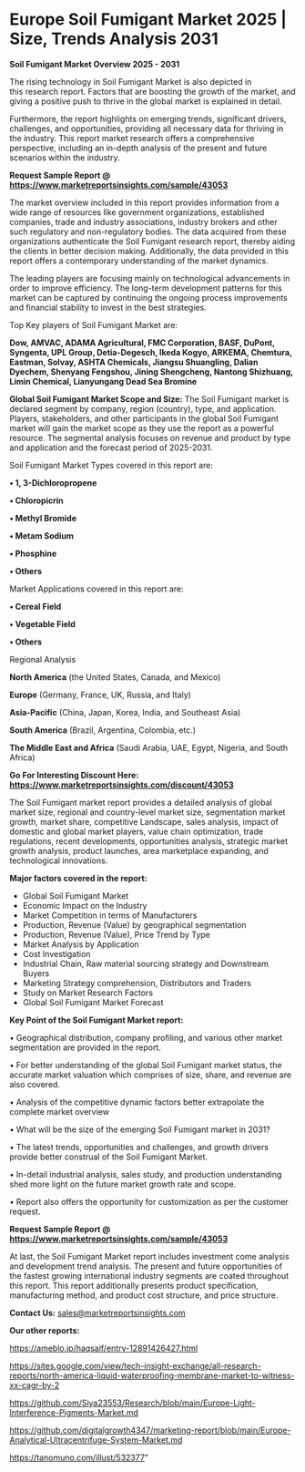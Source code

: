 # Europe Soil Fumigant Market 2025 | Size, Trends Analysis 2031

<Strong> Soil Fumigant Market Overview 2025 - 2031</strong>

The rising technology in Soil Fumigant Market is also depicted in this research report. Factors that are boosting the growth of the market, and giving a positive push to thrive in the global market is explained in detail.

Furthermore, the report highlights on emerging trends, significant drivers, challenges, and opportunities, providing all necessary data for thriving in the industry. This report market research offers a comprehensive perspective, including an in-depth analysis of the present and future scenarios within the industry.

<strong>Request Sample Report @ <a href=https://www.marketreportsinsights.com/sample/43053>https://www.marketreportsinsights.com/sample/43053</a></strong>

The market overview included in this report provides information from a wide range of resources like government organizations, established companies, trade and industry associations, industry brokers and other such regulatory and non-regulatory bodies. The data acquired from these organizations authenticate the Soil Fumigant research report, thereby aiding the clients in better decision making. Additionally, the data provided in this report offers a contemporary understanding of the market dynamics.

The leading players are focusing mainly on technological advancements in order to improve efficiency. The long-term development patterns for this market can be captured by continuing the ongoing process improvements and financial stability to invest in the best strategies.

Top Key players of Soil Fumigant Market are:

<strong>Dow, AMVAC, ADAMA Agricultural, FMC Corporation, BASF, DuPont, Syngenta, UPL Group, Detia-Degesch, Ikeda Kogyo, ARKEMA, Chemtura, Eastman, Solvay, ASHTA Chemicals, Jiangsu Shuangling, Dalian Dyechem, Shenyang Fengshou, Jining Shengcheng, Nantong Shizhuang, Limin Chemical, Lianyungang Dead Sea Bromine</strong>

<strong><b>Global Soil Fumigant Market Scope and Size:</b></strong>
The Soil Fumigant market is declared segment by company, region (country), type, and application. Players, stakeholders, and other participants in the global Soil Fumigant market will gain the market scope as they use the report as a powerful resource. The segmental analysis focuses on revenue and product by type and application and the forecast period of 2025-2031.

Soil Fumigant Market Types covered in this report are:

<strong>•  1, 3-Dichloropropene

•  Chloropicrin

•  Methyl Bromide

•  Metam Sodium

•  Phosphine

•  Others</strong>

Market Applications covered in this report are:

<strong>•  Cereal Field

•  Vegetable Field

•  Others</strong> 

Regional Analysis

<strong>North America</strong> (the United States, Canada, and Mexico)

<strong>Europe</strong> (Germany, France, UK, Russia, and Italy)

<strong>Asia-Pacific</strong> (China, Japan, Korea, India, and Southeast Asia)

<strong>South America</strong> (Brazil, Argentina, Colombia, etc.)

<strong>The Middle East and Africa</strong> (Saudi Arabia, UAE, Egypt, Nigeria, and South Africa)

<strong>Go For Interesting Discount Here: <a href=https://www.marketreportsinsights.com/discount/43053>https://www.marketreportsinsights.com/discount/43053</a></strong>

The Soil Fumigant market report provides a detailed analysis of global market size, regional and country-level market size, segmentation market growth, market share, competitive Landscape, sales analysis, impact of domestic and global market players, value chain optimization, trade regulations, recent developments, opportunities analysis, strategic market growth analysis, product launches, area marketplace expanding, and technological innovations.

<strong><b>Major factors covered in the report:</b></strong>
<ul>
  <li>Global Soil Fumigant Market </li>
  <li>Economic Impact on the Industry</li>
  <li>Market Competition in terms of Manufacturers</li>
  <li>Production, Revenue (Value) by geographical segmentation</li>
  <li>Production, Revenue (Value), Price Trend by Type</li>
  <li>Market Analysis by Application</li>
  <li>Cost Investigation</li>
  <li>Industrial Chain, Raw material sourcing strategy and Downstream Buyers</li>
  <li>Marketing Strategy comprehension, Distributors and Traders</li>
  <li>Study on Market Research Factors</li>
  <li>Global Soil Fumigant Market Forecast</li>
</ul>

<strong><b>Key Point of the Soil Fumigant Market report:</b></strong>

• Geographical distribution, company profiling, and various other market segmentation are provided in the report.

• For better understanding of the global Soil Fumigant market status, the accurate market valuation which comprises of size, share, and revenue are also covered.

• Analysis of the competitive dynamic factors better extrapolate the complete market overview

• What will be the size of the emerging Soil Fumigant market in 2031?

• The latest trends, opportunities and challenges, and growth drivers provide better construal of the Soil Fumigant Market.

• In-detail industrial analysis, sales study, and production understanding shed more light on the future market growth rate and scope.

• Report also offers the opportunity for customization as per the customer request.

<strong>Request Sample Report @ <a href=https://www.marketreportsinsights.com/sample/43053>https://www.marketreportsinsights.com/sample/43053</a></strong>

At last, the Soil Fumigant Market report includes investment come analysis and development trend analysis. The present and future opportunities of the fastest growing international industry segments are coated throughout this report. This report additionally presents product specification, manufacturing method, and product cost structure, and price structure.

<strong>Contact Us:</strong>
sales@marketreportsinsights.com

<strong>Our other reports:</strong>

<a href=https://ameblo.jp/haqsaif/entry-12891426427.html>https://ameblo.jp/haqsaif/entry-12891426427.html</a>

<a href=https://sites.google.com/view/tech-insight-exchange/all-research-reports/north-america-liquid-waterproofing-membrane-market-to-witness-xx-cagr-by-2>https://sites.google.com/view/tech-insight-exchange/all-research-reports/north-america-liquid-waterproofing-membrane-market-to-witness-xx-cagr-by-2</a>

<a href=https://github.com/Siya23553/Research/blob/main/Europe-Light-Interference-Pigments-Market.md>https://github.com/Siya23553/Research/blob/main/Europe-Light-Interference-Pigments-Market.md</a>

<a href=https://github.com/digitalgrowth4347/marketing-report/blob/main/Europe-Analytical-Ultracentrifuge-System-Market.md>https://github.com/digitalgrowth4347/marketing-report/blob/main/Europe-Analytical-Ultracentrifuge-System-Market.md</a>

<a href=https://tanomuno.com/illust/532377>https://tanomuno.com/illust/532377</a>"
